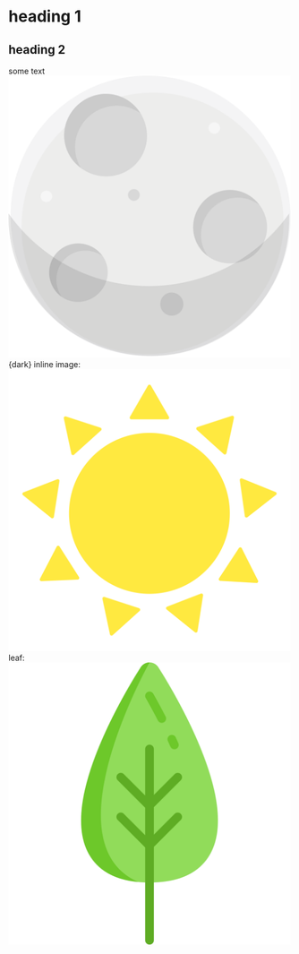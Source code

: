 # heading 1
## heading 2
some text
![leaf](/images/moon.svg) {dark}
inline image: ![sun](/images/sun.svg)
leaf: ![leaf](/images/leaf.svg)